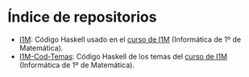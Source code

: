 # Índice de repositorios

+ [I1M](https://github.com/jaalonso/I1M): Código Haskell usado en el [curso de
  I1M](http://www.cs.us.es/~jalonso/cursos/i1m-15) (Informática de 1º de Matemática).
+ [I1M-Cod-Temas](https://github.com/jaalonso/I1M-Cod-Temas): Código Haskell de
  los temas del [curso de I1M](http://www.cs.us.es/~jalonso/cursos/i1m-15)
  (Informática de 1º de Matemática).
   
